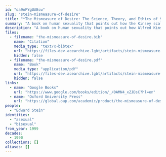 ```yaml
---
id: "oa9nPYgUABcw"
slug: "stein-mismeasure-of-desire"
title: "*The Mismeasure of Desire: The Science, Theory, and Ethics of Sexual Orientation*"
summary: "A book on human sexuality that points out how the Kinsey scale fails to account for asexuals"
description: "A book on human sexuality that points out how Alfred Kinsey's one-dimensional scale of sexual orientation fails to account for asexuals"
files:
  - filename: "the-mismeasure-of-desire.bib"
    name: "Citation"
    media_type: "text/x-bibtex"
    url: "https://files-dev.acearchive.lgbt/artifacts/stein-mismeasure-of-desire/the-mismeasure-of-desire.bib"
    hidden: false
  - filename: "the-mismeasure-of-desire.pdf"
    name: "Book"
    media_type: "application/pdf"
    url: "https://files-dev.acearchive.lgbt/artifacts/stein-mismeasure-of-desire/the-mismeasure-of-desire.pdf"
    hidden: false
links:
  - name: "Google Books"
    url: "https://www.google.com/books/edition/_/0AMN4_xZJDsC?hl=en"
  - name: "Oxford University Press"
    url: "https://global.oup.com/academic/product/the-mismeasure-of-desire-9780195142440?cc=us&lang=en&#"
people:
  - "Edward Stein"
identities:
  - "asexual"
  - "bisexual"
from_year: 1999
decades:
  - 1990
collections: []
aliases: []
---
```

